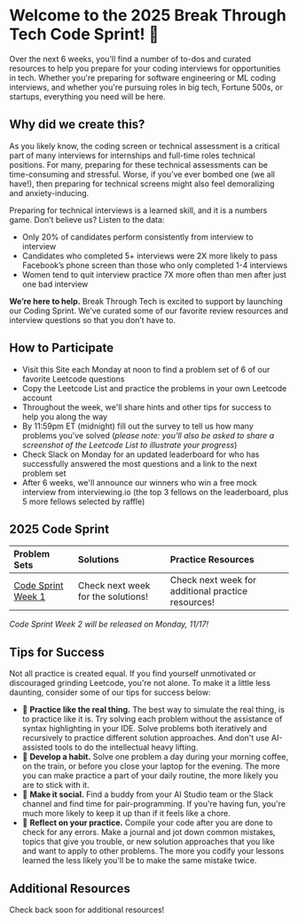 # Welcome to the 2025 Break Through Tech Code Sprint! 👋 
Over the next 6 weeks, you'll find a number of to-dos and curated resources to help you prepare for your coding interviews for opportunities in tech. Whether you're preparing for software engineering or ML coding interviews, and whether you're pursuing roles in big tech, Fortune 500s, or startups, everything you need will be here.  
## Why did we create this? 
As you likely know, the coding screen or technical assessment is a critical part of many interviews for internships and full-time roles technical positions. For many, preparing for these technical assessments can be time-consuming and stressful. Worse, if you’ve ever bombed one (we all have!), then preparing for technical screens might also feel demoralizing and anxiety-inducing. 

Preparing for technical interviews is a learned skill, and it is a numbers game. Don’t believe us? Listen to the data: 
- Only 20% of candidates perform consistently from interview to interview
- Candidates who completed 5+ interviews were 2X more likely to pass Facebook’s phone screen than those who only completed 1-4 interviews
- Women tend to quit interview practice 7X more often than men after just one bad interview

**We’re here to help.** Break Through Tech is excited to support by launching our Coding Sprint. We’ve curated some of our favorite review resources and interview questions so that you don’t have to.

## How to Participate
- Visit this Site each Monday at noon to find a problem set of 6 of our favorite Leetcode questions
- Copy the Leetcode List and practice the problems in your own Leetcode account
- Throughout the week, we'll share hints and other tips for success to help you along the way
- By 11:59pm ET (midnight) fill out the survey to tell us how many problems you've solved (*please note: you'll also be asked to share a screenshot of the Leetcode List to illustrate your progress*)
- Check Slack on Monday for an updated leaderboard for who has successfully answered the most questions and a link to the next problem set
- After 6 weeks, we'll announce our winners who win a free mock interview from interviewing.io (the top 3 fellows on the leaderboard, plus 5 more fellows selected by raffle)

## 2025 Code Sprint
| Problem Sets | Solutions | Practice Resources |
| :--- | :--- | :---|
| [Code Sprint Week 1](https://leetcode.com/problem-list/viid7g7t/) | Check next week for the solutions! | Check next week for additional practice resources! |
 
*Code Sprint Week 2 will be released on Monday, 11/17!*

## Tips for Success 
Not all practice is created equal. If you find yourself unmotivated or discouraged grinding Leetcode, you're not alone. To make it a little less daunting, consider some of our tips for success below: 
- 🧠 **Practice like the real thing.** The best way to simulate the real thing, is to practice like it is. Try solving each problem without the assistance of syntax highlighting in your IDE. Solve problems both iteratively and recursively to practice different solution approaches. And don't use AI-assisted tools to do the intellectual heavy lifting. 
- 🌱 **Develop a habit.** Solve one problem a day during your morning coffee, on the train, or before you close your laptop for the evening. The more you can make practice a part of your daily routine, the more likely you are to stick with it. 
- 👯 **Make it social.** Find a buddy from your AI Studio team or the Slack channel and find time for pair-programming. If you're having fun, you're much more likely to keep it up than if it feels like a chore.
- 🔭 **Reflect on your practice.** Compile your code after you are done to check for any errors. Make a journal and jot down common mistakes, topics that give you trouble, or new solution approaches that you like and want to apply to other problems. The more you codify your lessons learned the less likely you'll be to make the same mistake twice.
  
## Additional Resources
Check back soon for additional resources!
